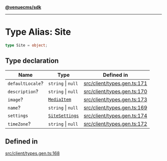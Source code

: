 [**@venuecms/sdk**](../Index.md)

***

# Type Alias: Site

```ts
type Site = object;
```

## Type declaration

| Name | Type | Defined in |
| ------ | ------ | ------ |
| `defaultLocale`? | `string` \| `null` | [src/client/types.gen.ts:171](https://github.com/venuecms/sdk/blob/5ffcc8d3f9c61b78cab459f936084b3f631fac13/src/client/types.gen.ts#L171) |
| `description`? | `string` \| `null` | [src/client/types.gen.ts:170](https://github.com/venuecms/sdk/blob/5ffcc8d3f9c61b78cab459f936084b3f631fac13/src/client/types.gen.ts#L170) |
| `image`? | [`MediaItem`](MediaItem.md) | [src/client/types.gen.ts:173](https://github.com/venuecms/sdk/blob/5ffcc8d3f9c61b78cab459f936084b3f631fac13/src/client/types.gen.ts#L173) |
| `name`? | `string` \| `null` | [src/client/types.gen.ts:169](https://github.com/venuecms/sdk/blob/5ffcc8d3f9c61b78cab459f936084b3f631fac13/src/client/types.gen.ts#L169) |
| `settings` | [`SiteSettings`](SiteSettings.md) | [src/client/types.gen.ts:174](https://github.com/venuecms/sdk/blob/5ffcc8d3f9c61b78cab459f936084b3f631fac13/src/client/types.gen.ts#L174) |
| `timeZone`? | `string` \| `null` | [src/client/types.gen.ts:172](https://github.com/venuecms/sdk/blob/5ffcc8d3f9c61b78cab459f936084b3f631fac13/src/client/types.gen.ts#L172) |

## Defined in

[src/client/types.gen.ts:168](https://github.com/venuecms/sdk/blob/5ffcc8d3f9c61b78cab459f936084b3f631fac13/src/client/types.gen.ts#L168)
